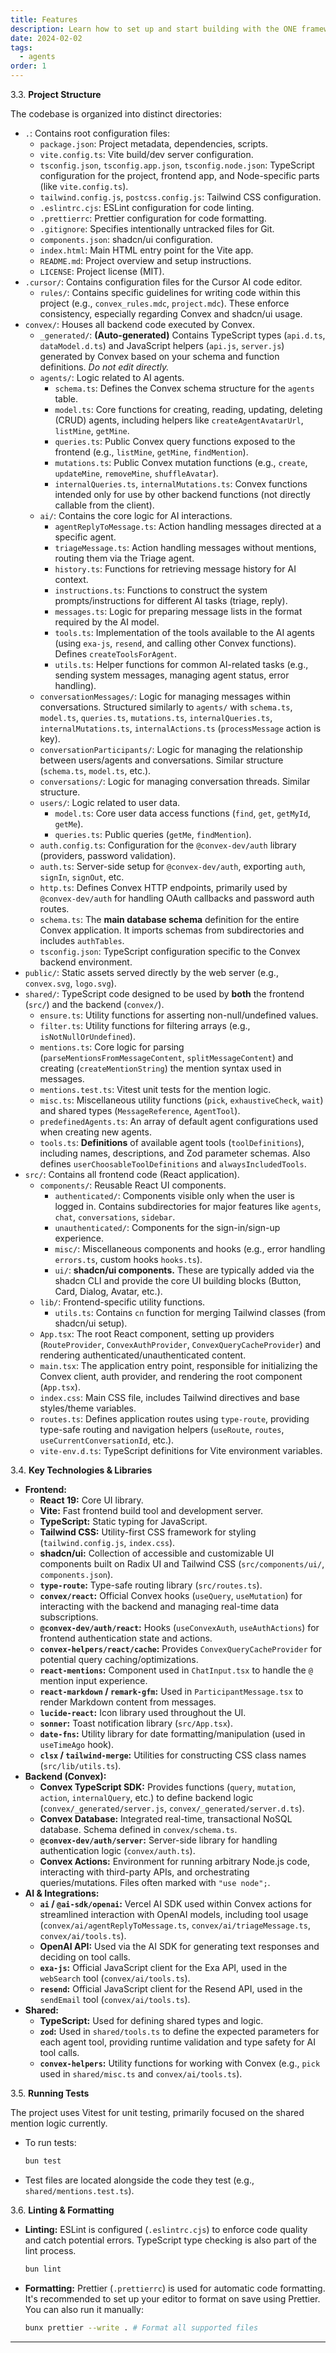```yaml
---
title: Features
description: Learn how to set up and start building with the ONE framework
date: 2024-02-02
tags:
  - agents
order: 1
---
```



3.3. **Project Structure**

The codebase is organized into distinct directories:

*   `.`: Contains root configuration files:
    *   `package.json`: Project metadata, dependencies, scripts.
    *   `vite.config.ts`: Vite build/dev server configuration.
    *   `tsconfig.json`, `tsconfig.app.json`, `tsconfig.node.json`: TypeScript configuration for the project, frontend app, and Node-specific parts (like `vite.config.ts`).
    *   `tailwind.config.js`, `postcss.config.js`: Tailwind CSS configuration.
    *   `.eslintrc.cjs`: ESLint configuration for code linting.
    *   `.prettierrc`: Prettier configuration for code formatting.
    *   `.gitignore`: Specifies intentionally untracked files for Git.
    *   `components.json`: shadcn/ui configuration.
    *   `index.html`: Main HTML entry point for the Vite app.
    *   `README.md`: Project overview and setup instructions.
    *   `LICENSE`: Project license (MIT).
*   `.cursor/`: Contains configuration files for the Cursor AI code editor.
    *   `rules/`: Contains specific guidelines for writing code within this project (e.g., `convex_rules.mdc`, `project.mdc`). These enforce consistency, especially regarding Convex and shadcn/ui usage.
*   `convex/`: Houses all backend code executed by Convex.
    *   `_generated/`: **(Auto-generated)** Contains TypeScript types (`api.d.ts`, `dataModel.d.ts`) and JavaScript helpers (`api.js`, `server.js`) generated by Convex based on your schema and function definitions. *Do not edit directly.*
    *   `agents/`: Logic related to AI agents.
        *   `schema.ts`: Defines the Convex schema structure for the `agents` table.
        *   `model.ts`: Core functions for creating, reading, updating, deleting (CRUD) agents, including helpers like `createAgentAvatarUrl`, `listMine`, `getMine`.
        *   `queries.ts`: Public Convex query functions exposed to the frontend (e.g., `listMine`, `getMine`, `findMention`).
        *   `mutations.ts`: Public Convex mutation functions (e.g., `create`, `updateMine`, `removeMine`, `shuffleAvatar`).
        *   `internalQueries.ts`, `internalMutations.ts`: Convex functions intended only for use by other backend functions (not directly callable from the client).
    *   `ai/`: Contains the core logic for AI interactions.
        *   `agentReplyToMessage.ts`: Action handling messages directed at a specific agent.
        *   `triageMessage.ts`: Action handling messages without mentions, routing them via the Triage agent.
        *   `history.ts`: Functions for retrieving message history for AI context.
        *   `instructions.ts`: Functions to construct the system prompts/instructions for different AI tasks (triage, reply).
        *   `messages.ts`: Logic for preparing message lists in the format required by the AI model.
        *   `tools.ts`: Implementation of the tools available to the AI agents (using `exa-js`, `resend`, and calling other Convex functions). Defines `createToolsForAgent`.
        *   `utils.ts`: Helper functions for common AI-related tasks (e.g., sending system messages, managing agent status, error handling).
    *   `conversationMessages/`: Logic for managing messages within conversations. Structured similarly to `agents/` with `schema.ts`, `model.ts`, `queries.ts`, `mutations.ts`, `internalQueries.ts`, `internalMutations.ts`, `internalActions.ts` (`processMessage` action is key).
    *   `conversationParticipants/`: Logic for managing the relationship between users/agents and conversations. Similar structure (`schema.ts`, `model.ts`, etc.).
    *   `conversations/`: Logic for managing conversation threads. Similar structure.
    *   `users/`: Logic related to user data.
        *   `model.ts`: Core user data access functions (`find`, `get`, `getMyId`, `getMe`).
        *   `queries.ts`: Public queries (`getMe`, `findMention`).
    *   `auth.config.ts`: Configuration for the `@convex-dev/auth` library (providers, password validation).
    *   `auth.ts`: Server-side setup for `@convex-dev/auth`, exporting `auth`, `signIn`, `signOut`, etc.
    *   `http.ts`: Defines Convex HTTP endpoints, primarily used by `@convex-dev/auth` for handling OAuth callbacks and password auth routes.
    *   `schema.ts`: The **main database schema** definition for the entire Convex application. It imports schemas from subdirectories and includes `authTables`.
    *   `tsconfig.json`: TypeScript configuration specific to the Convex backend environment.
*   `public/`: Static assets served directly by the web server (e.g., `convex.svg`, `logo.svg`).
*   `shared/`: TypeScript code designed to be used by **both** the frontend (`src/`) and the backend (`convex/`).
    *   `ensure.ts`: Utility functions for asserting non-null/undefined values.
    *   `filter.ts`: Utility functions for filtering arrays (e.g., `isNotNullOrUndefined`).
    *   `mentions.ts`: Core logic for parsing (`parseMentionsFromMessageContent`, `splitMessageContent`) and creating (`createMentionString`) the mention syntax used in messages.
    *   `mentions.test.ts`: Vitest unit tests for the mention logic.
    *   `misc.ts`: Miscellaneous utility functions (`pick`, `exhaustiveCheck`, `wait`) and shared types (`MessageReference`, `AgentTool`).
    *   `predefinedAgents.ts`: An array of default agent configurations used when creating new agents.
    *   `tools.ts`: **Definitions** of available agent tools (`toolDefinitions`), including names, descriptions, and Zod parameter schemas. Also defines `userChoosableToolDefinitions` and `alwaysIncludedTools`.
*   `src/`: Contains all frontend code (React application).
    *   `components/`: Reusable React UI components.
        *   `authenticated/`: Components visible only when the user is logged in. Contains subdirectories for major features like `agents`, `chat`, `conversations`, `sidebar`.
        *   `unauthenticated/`: Components for the sign-in/sign-up experience.
        *   `misc/`: Miscellaneous components and hooks (e.g., error handling `errors.ts`, custom hooks `hooks.ts`).
        *   `ui/`: **shadcn/ui components.** These are typically added via the shadcn CLI and provide the core UI building blocks (Button, Card, Dialog, Avatar, etc.).
    *   `lib/`: Frontend-specific utility functions.
        *   `utils.ts`: Contains `cn` function for merging Tailwind classes (from shadcn/ui setup).
    *   `App.tsx`: The root React component, setting up providers (`RouteProvider`, `ConvexAuthProvider`, `ConvexQueryCacheProvider`) and rendering authenticated/unauthenticated content.
    *   `main.tsx`: The application entry point, responsible for initializing the Convex client, auth provider, and rendering the root component (`App.tsx`).
    *   `index.css`: Main CSS file, includes Tailwind directives and base styles/theme variables.
    *   `routes.ts`: Defines application routes using `type-route`, providing type-safe routing and navigation helpers (`useRoute`, `routes`, `useCurrentConversationId`, etc.).
    *   `vite-env.d.ts`: TypeScript definitions for Vite environment variables.

3.4. **Key Technologies & Libraries**

*   **Frontend:**
    *   **React 19:** Core UI library.
    *   **Vite:** Fast frontend build tool and development server.
    *   **TypeScript:** Static typing for JavaScript.
    *   **Tailwind CSS:** Utility-first CSS framework for styling (`tailwind.config.js`, `index.css`).
    *   **shadcn/ui:** Collection of accessible and customizable UI components built on Radix UI and Tailwind CSS (`src/components/ui/`, `components.json`).
    *   **`type-route`:** Type-safe routing library (`src/routes.ts`).
    *   **`convex/react`:** Official Convex hooks (`useQuery`, `useMutation`) for interacting with the backend and managing real-time data subscriptions.
    *   **`@convex-dev/auth/react`:** Hooks (`useConvexAuth`, `useAuthActions`) for frontend authentication state and actions.
    *   **`convex-helpers/react/cache`:** Provides `ConvexQueryCacheProvider` for potential query caching/optimizations.
    *   **`react-mentions`:** Component used in `ChatInput.tsx` to handle the `@` mention input experience.
    *   **`react-markdown` / `remark-gfm`:** Used in `ParticipantMessage.tsx` to render Markdown content from messages.
    *   **`lucide-react`:** Icon library used throughout the UI.
    *   **`sonner`:** Toast notification library (`src/App.tsx`).
    *   **`date-fns`:** Utility library for date formatting/manipulation (used in `useTimeAgo` hook).
    *   **`clsx` / `tailwind-merge`:** Utilities for constructing CSS class names (`src/lib/utils.ts`).
*   **Backend (Convex):**
    *   **Convex TypeScript SDK:** Provides functions (`query`, `mutation`, `action`, `internalQuery`, etc.) to define backend logic (`convex/_generated/server.js`, `convex/_generated/server.d.ts`).
    *   **Convex Database:** Integrated real-time, transactional NoSQL database. Schema defined in `convex/schema.ts`.
    *   **`@convex-dev/auth/server`:** Server-side library for handling authentication logic (`convex/auth.ts`).
    *   **Convex Actions:** Environment for running arbitrary Node.js code, interacting with third-party APIs, and orchestrating queries/mutations. Files often marked with `"use node";`.
*   **AI & Integrations:**
    *   **`ai` / `@ai-sdk/openai`:** Vercel AI SDK used within Convex actions for streamlined interaction with OpenAI models, including tool usage (`convex/ai/agentReplyToMessage.ts`, `convex/ai/triageMessage.ts`, `convex/ai/tools.ts`).
    *   **OpenAI API:** Used via the AI SDK for generating text responses and deciding on tool calls.
    *   **`exa-js`:** Official JavaScript client for the Exa API, used in the `webSearch` tool (`convex/ai/tools.ts`).
    *   **`resend`:** Official JavaScript client for the Resend API, used in the `sendEmail` tool (`convex/ai/tools.ts`).
*   **Shared:**
    *   **TypeScript:** Used for defining shared types and logic.
    *   **`zod`:** Used in `shared/tools.ts` to define the expected parameters for each agent tool, providing runtime validation and type safety for AI tool calls.
    *   **`convex-helpers`:** Utility functions for working with Convex (e.g., `pick` used in `shared/misc.ts` and `convex/ai/tools.ts`).

3.5. **Running Tests**

The project uses Vitest for unit testing, primarily focused on the shared mention logic currently.

*   To run tests:
    ```bash
    bun test
    ```
*   Test files are located alongside the code they test (e.g., `shared/mentions.test.ts`).

3.6. **Linting & Formatting**

*   **Linting:** ESLint is configured (`.eslintrc.cjs`) to enforce code quality and catch potential errors. TypeScript type checking is also part of the lint process.
    ```bash
    bun lint
    ```
*   **Formatting:** Prettier (`.prettierrc`) is used for automatic code formatting. It's recommended to set up your editor to format on save using Prettier. You can also run it manually:
    ```bash
    bunx prettier --write . # Format all supported files
    ```

---